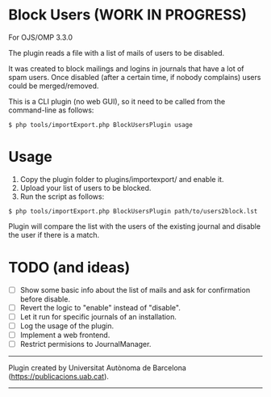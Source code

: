 Block Users (WORK IN PROGRESS)
===========

For OJS/OMP 3.3.0

The plugin reads a file with a list of mails of users to be disabled.

It was created to block mailings and logins in journals that have a lot of spam users.
Once disabled (after a certain time, if nobody complains) users could be merged/removed.

This is a CLI plugin (no web GUI), so it need to be called from the command-line as follows:

```
$ php tools/importExport.php BlockUsersPlugin usage
```

Usage
=====

1. Copy the plugin folder to plugins/importexport/ and enable it. 
2. Upload your list of users to be blocked.
3. Run the script as follows: 
```
$ php tools/importExport.php BlockUsersPlugin path/to/users2block.lst
```

Plugin will compare the list with the users of the existing journal and disable the user if there is a match.


TODO (and ideas)
================

- [ ] Show some basic info about the list of mails and ask for confirmation before disable.
- [ ] Revert the logic to "enable" instead of "disable".
- [ ] Let it run for specific journals of an installation.
- [ ] Log the usage of the plugin.
- [ ] Implement a web frontend.
- [ ] Restrict permisions to JournalManager.

***
Plugin created by Universitat Autònoma de Barcelona (https://publicacions.uab.cat).
***
